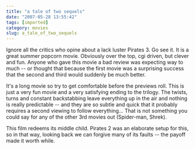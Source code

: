 ```yaml
---
title: "a tale of two sequels"
date: "2007-05-28 13:55:42"
tags: [imported]
category: movies
slug: a_tale_of_two_sequels
---
```


Ignore all the critics who opine about a lack luster Pirates 3. Go see it. It is a great summer popcorn movie. Obviously over the top, cgi driven, but clever and fun. Anyone who gave this movie a bad review was expecting way to much -- or thought that because the first movie was a surprising success that the second and third would suddenly be much better.

It's a long movie so try to get comfortable before the previews roll. This is just a very fun movie and a very satisfying ending to the trilogy. The twists, turns and constant backstabbing leave everything up in the air and nothing is really predictable -- and they are so subtle and quick that it probably requires a second viewing to follow everything... That is not something you could say for any of the other 3rd movies out (Spider-man, Shrek).

This film redeems its middle child. Pirates 2 was an elaborate setup for this, so in that way, looking back we can forgive many of its faults -- the payoff made it worth while.
